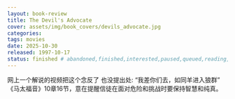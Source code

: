 ```yaml
---
layout: book-review
title: The Devil's Advocate
cover: assets/img/book_covers/devils_advocate.jpg
categories:
tags: movies
date: 2025-10-30
released: 1997-10-17
status: finished # abandoned,finished,interested,paused,queued,reading,reread
---
```


网上一个解说的视频把这个念反了 也没提出处:
“我差你们去，如同羊进入狼群” 《马太福音》10章16节，意在提醒信徒在面对危险和挑战时要保持智慧和纯真。